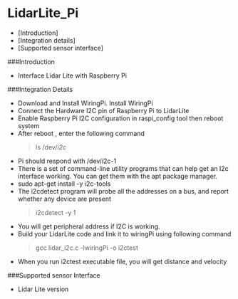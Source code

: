 # LidarLite_Pi

- [Introduction]
- [Integration details]
- [Supported sensor interface]

###Introduction
- Interface Lidar Lite with Raspberry Pi

###Integration Details

- Download and Install WiringPi. Install WiringPi
- Connect the Hardware I2C pin of Raspberry Pi to LidarLite
- Enable Raspberry Pi I2C configuration in raspi_config tool then reboot system
- After reboot , enter the following command
	>ls /dev/*i2c*
- Pi should respond with  /dev/i2c-1
- There is a set of command-line utility programs that can help get an 	I2c interface working. You can get them with the apt package manager.
- sudo apt-get install -y i2c-tools
- The i2cdetect program will probe all the addresses on  a bus, and report whether 	any 	device are present
	>i2cdetect -y 1
- You will get peripheral address if I2C is working.
- Build your LidarLite code and link it to wiringPi using following command
	>gcc lidar_i2c.c -lwiringPi -o i2ctest
- When you run i2ctest executable file, you will get distance and velocity

###Supported sensor Interface
- Lidar Lite version
